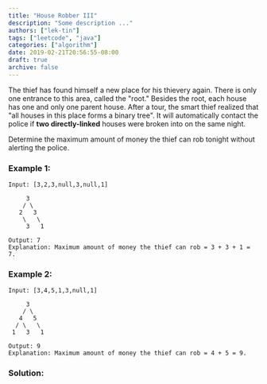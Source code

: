 ```yaml
---
title: "House Robber III"
description: "Some description ..."
authors: ["lek-tin"]
tags: ["leetcode", "java"]
categories: ["algorithm"]
date: 2019-02-21T20:56:55-08:00
draft: true
archive: false
---
```

The thief has found himself a new place for his thievery again. There is only one entrance to this area, called the "root." Besides the root, each house has one and only one parent house. After a tour, the smart thief realized that "all houses in this place forms a binary tree". It will automatically contact the police if **two directly-linked** houses were broken into on the same night.

Determine the maximum amount of money the thief can rob tonight without alerting the police.

### Example 1:
```
Input: [3,2,3,null,3,null,1]

     3
    / \
   2   3
    \   \ 
     3   1

Output: 7 
Explanation: Maximum amount of money the thief can rob = 3 + 3 + 1 = 7.
```
### Example 2:
```
Input: [3,4,5,1,3,null,1]

     3
    / \
   4   5
  / \   \ 
 1   3   1

Output: 9
Explanation: Maximum amount of money the thief can rob = 4 + 5 = 9.
```
### Solution:
```java
